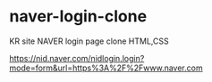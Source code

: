 # naver-login-clone
KR site NAVER login page clone HTML,CSS

https://nid.naver.com/nidlogin.login?mode=form&url=https%3A%2F%2Fwww.naver.com
